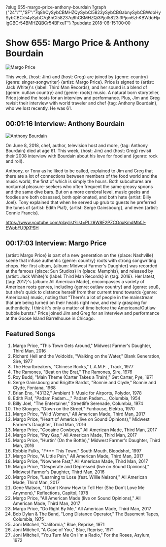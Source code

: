 ?slug 655-margo-price-anthony-bourdain
?graph {"24":"","SF":"7q8hCySybCBMHZQySybCl5823ySybCBGabnySybCBWdoHySybCBCr54ySybC7q8hCl58237q8hCBMHZQi3Pjol5823i3Pjon6zhKBWdoHjxigGBCr54BMHZQBCr54BFxuT"}
?pubdate 2018-06-15T00:00

# Show 655: Margo Price & Anthony Bourdain

![Margo Price](//static.soundopinions.org/images/2018/margo_price.jpg)

This week, {host: Jim} and {host: Greg} are joined by {genre: country} {genre: singer-songwriter} {artist: Margo Price}. Price is signed to {artist: Jack White}'s {label: Third Man Records}, and her sound is a blend of {genre: outlaw country} and {genre: roots} music. A natural born storyteller, Price joined the hosts for an interview and performance. Plus, Jim and Greg revisit their interview with world traveler and chef {tag: Anthony Bourdain}, who we lost recently. He was 61. 


## 00:01:16 Interview: Anthony Bourdain
![Anthony Bourdain](//static.soundopinions.org/assets/655/240.jpg)

On June 8, 2018, chef, author, television host and more, {tag: Anthony Bourdain} died at age 61. This week, {host: Jim} and {host: Greg} revisit their 2008 interview with Bourdain about his love for food and {genre: rock and roll}. 

Anthony, or Tony as he liked to be called, explained to Jim and Greg that there are a lot of connections between members of the food world and the music world, the first of which is simply the hours. Both subcultures are nocturnal pleasure-seekers who often frequent the same greasy spoons and the same dive bars. But on a more cerebral level, music geeks and foodies are both obsessed, both opinionated, and both hate {artist: Billy Joel}. Tony explained that when he served up grub to guests he preferred the tunes of {artist: Edith Piaf}, {artist: Serge Gainsbourg}, and even {artist: Connie Francis}.

https://www.youtube.com/playlist?list=PLz9W8F2PZCOqxKmdMbfJ-EWobFU9jXPSH

## 00:17:03 Interview: Margo Price
{artist: Margo Price} is part of a new generation on the {place: Nashville} scene that infuse authentic {genre: country} roots with strong songwriting chops. Her first album, {album: Midwest Farmer's Daughter} was recorded at the famous {place: Sun Studios} in {place: Memphis}, and released by {artist: Jack White}'s {label: Third Man Records} in {tag: 2016}. Her latest, {tag: 2017}'s {album: All American Made}, encompasses a variety of American roots genres, including {genre: outlaw country} and {genre: soul}, but she's quick to distance herself from ther current trend towards {genre: Americana} music, noting that "There's a lot of people in the mainstream that are being turned on their heads right now, and really grasping for authenticity. I think it's only a matter of time before the Americana/Outlaw bubble bursts." Price joined Jim and Greg for an interview and performance at the Goose Island Barrelhouse in Chicago.

## Featured Songs

1. Margo Price, "This Town Gets Around," Midwest Farmer's Daughter, Third Man, 2016
1. Richard Hell and the Voidoids, "Walking on the Water," Blank Generation, Sire, 1977
1. The Heartbreakers, "Chinese Rocks," L.A.M.F. , Track, 1977
1. The Ramones, "Beat on the Brat," The Ramones, Sire, 1976
1. Roy Budd, "Main Theme (Carter Takes a Train)," Get Carter, Pye, 1971
1. Serge Gainsbourg and Brigitte Bardot, "Bonnie and Clyde," Bonnie and Clyde, Fontana, 1968
1. Brian Eno, "43132," Ambient 1: Music for Airports, Polydor, 1978
1. Edith Piaf, "Padam Padam...," Padam Padam..., Columbia, 1954
1. Billy Joel, "The Entertainer," Streetlife Serenade, Columbia, 1974
1. The Stooges, "Down on the Street," Funhouse, Elektra, 1970
1. Margo Price, "Wild Women," All American Made, Third Man, 2017
1. Margo Price, "Heart of America (live on Sound Opinions)," Midwest Farmer's Daughter, Third Man, 2016
1. Margo Price, "Cocaine Cowboys," All American Made, Third Man, 2017
1. Margo Price, "Pay Gap," All American Made, Third Man, 2017
1. Margo Price, "Hurtin' (On the Bottle)," Midwest Farmer's Daughter, Third Man, 2016
1. Robbie Fulks, "F*** This Town," South Mouth, Bloodshot, 1997
1. Margo Price, "A Little Pain," All American Made, Third Man, 2017
1. Margo Price, "Nowhere Fast," All American Made, Third Man, 2017
1. Margo Price, "Desperate and Depressed (live on Sound Opinions)," Midwest Farmer's Daughter, Third Man, 2016
1. Margo Price, "Learning to Lose (feat. Willie Nelson)," All American Made, Third Man, 2017
1. Gene Watson, "I Don't Know How to Tell Her (She Don't Love Me Anymore)," Reflections, Capitol, 1978
1. Margo Price, "All American Made (live on Sound Opinions)," All American Made, Third Man, 2017
1. Margo Price, "Do Right By Me," All American Made, Third Man, 2017
1. Bob Dylan & The Band, "Long Distance Operator," The Basement Tapes, Columbia, 1975
1. Joni Mitchell, "California," Blue, Reprise, 1971
1. Joni Mitchell, "A Case of You," Blue, Reprise, 1971
1. Joni Mitchell, "You Turn Me On I'm a Radio," For the Roses, Asylum, 1972